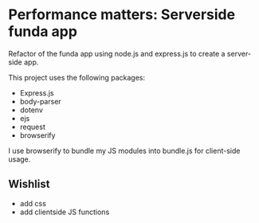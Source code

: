# Performance matters: Serverside funda app

Refactor of the funda app using node.js and express.js to create a server-side app.

This project uses the following packages:

* Express.js
* body-parser
* dotenv
* ejs
* request
* browserify

I use browserify to bundle my JS modules into bundle.js for client-side usage.

## Wishlist

* add css
* add clientside JS functions

